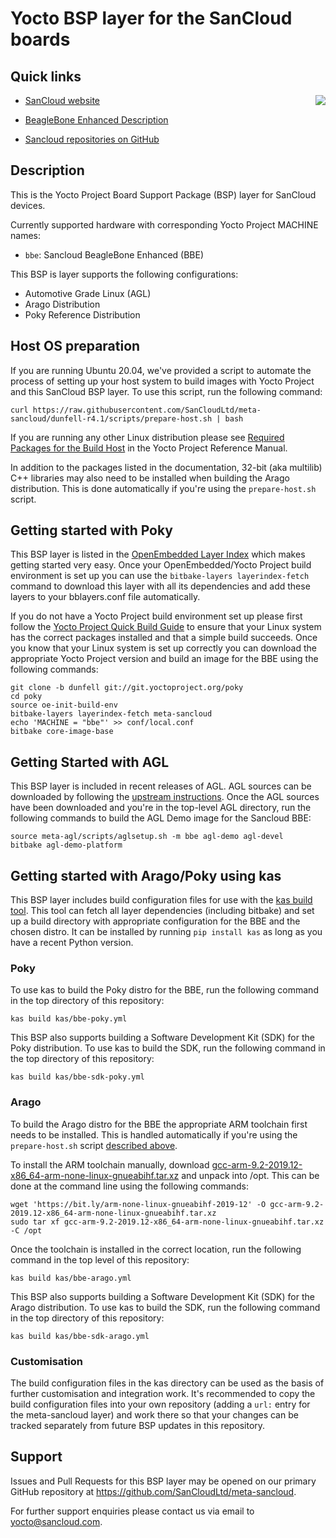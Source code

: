 # Yocto BSP layer for the SanCloud boards

## Quick links

[<img align=right src="https://www.sancloud.co.uk/wp-content/uploads/2016/09/sancloud_and_address_web.png">](https://www.sancloud.com/)

* [SanCloud website](https://www.sancloud.com/)

* [BeagleBone Enhanced Description](https://sancloud.co.uk/beaglebone-enhanced-bbe/)

* [Sancloud repositories on GitHub](https://github.com/SanCloudLtd)

## Description

This is the Yocto Project Board Support Package (BSP) layer for SanCloud devices.

Currently supported hardware with corresponding Yocto Project MACHINE names:

* `bbe`: Sancloud BeagleBone Enhanced (BBE)

This BSP is layer supports the following configurations:

* Automotive Grade Linux (AGL)
* Arago Distribution
* Poky Reference Distribution

## Host OS preparation

If you are running Ubuntu 20.04, we've provided a script to automate the
process of setting up your host system to build images with Yocto Project and
this SanCloud BSP layer. To use this script, run the following command:

    curl https://raw.githubusercontent.com/SanCloudLtd/meta-sancloud/dunfell-r4.1/scripts/prepare-host.sh | bash

If you are running any other Linux distribution please see
[Required Packages for the Build Host](https://docs.yoctoproject.org/3.1.11/ref-manual/ref-system-requirements.html#required-packages-for-the-build-host)
in the Yocto Project Reference Manual.

In addition to the packages listed in the documentation, 32-bit (aka
multilib) C++ libraries may also need to be installed when building the Arago
distribution. This is done automatically if you're using the
`prepare-host.sh` script.

## Getting started with Poky

This BSP layer is listed in the
[OpenEmbedded Layer Index](http://layers.openembedded.org/)
which makes getting started very easy. Once your OpenEmbedded/Yocto Project
build environment is set up you can use the `bitbake-layers layerindex-fetch`
command to download this layer with all its dependencies and add these layers
to your bblayers.conf file automatically.

If you do not have a Yocto Project build environment set up please first
follow the
[Yocto Project Quick Build Guide](https://docs.yoctoproject.org/3.1.11/brief-yoctoprojectqs/brief-yoctoprojectqs.html)
to ensure that your Linux system has the correct packages installed and that
a simple build succeeds. Once you know that your Linux system is set up
correctly you can download the appropriate Yocto Project version and build an
image for the BBE using the following commands:

    git clone -b dunfell git://git.yoctoproject.org/poky
    cd poky
    source oe-init-build-env
    bitbake-layers layerindex-fetch meta-sancloud
    echo 'MACHINE = "bbe"' >> conf/local.conf
    bitbake core-image-base

## Getting Started with AGL

This BSP layer is included in recent releases of AGL. AGL sources can be
downloaded by following the
[upstream instructions](https://wiki.automotivelinux.org/agl-distro/source-code).
Once the AGL sources have been downloaded and you're in the top-level AGL
directory, run the following commands to build the AGL Demo image for the
Sancloud BBE:

    source meta-agl/scripts/aglsetup.sh -m bbe agl-demo agl-devel
    bitbake agl-demo-platform

## Getting started with Arago/Poky using kas

This BSP layer includes build configuration files for use with the
[kas build tool](https://github.com/siemens/kas). This tool can fetch all
layer dependencies (including bitbake) and set up a build directory with
appropriate configuration for the BBE and the chosen distro. It can be
installed by running `pip install kas` as long as you have a recent Python
version.

### Poky

To use kas to build the Poky distro for the BBE, run the following command in
the top directory of this repository:

    kas build kas/bbe-poky.yml

This BSP also supports building a Software Development Kit (SDK) for the Poky
distribution. To use kas to build the SDK, run the following command in the
top directory of this repository:

    kas build kas/bbe-sdk-poky.yml

### Arago

To build the Arago distro for the BBE the appropriate ARM toolchain first
needs to be installed. This is handled automatically if you're using the
`prepare-host.sh` script [described above](#host-os-preparation).

To install the ARM toolchain manually, download
[gcc-arm-9.2-2019.12-x86_64-arm-none-linux-gnueabihf.tar.xz](https://bit.ly/arm-none-linux-gnueabihf-2019-12)
and unpack into /opt. This can be done at the command line using the
following commands:

    wget 'https://bit.ly/arm-none-linux-gnueabihf-2019-12' -O gcc-arm-9.2-2019.12-x86_64-arm-none-linux-gnueabihf.tar.xz
    sudo tar xf gcc-arm-9.2-2019.12-x86_64-arm-none-linux-gnueabihf.tar.xz -C /opt

Once the toolchain is installed in the correct location, run the following
command in the top level of this repository:

    kas build kas/bbe-arago.yml

This BSP also supports building a Software Development Kit (SDK) for the Arago
distribution. To use kas to build the SDK, run the following command in the
top directory of this repository:

    kas build kas/bbe-sdk-arago.yml

### Customisation

The build configuration files in the kas directory can be used as the basis of
further customisation and integration work. It's recommended to copy the build
configuration files into your own repository (adding a `url:` entry for the
meta-sancloud layer) and work there so that your changes can be tracked
separately from future BSP updates in this repository.

## Support

Issues and Pull Requests for this BSP layer may be opened on our primary
GitHub repository at https://github.com/SanCloudLtd/meta-sancloud.

For further support enquiries please contact us via email to yocto@sancloud.com.
